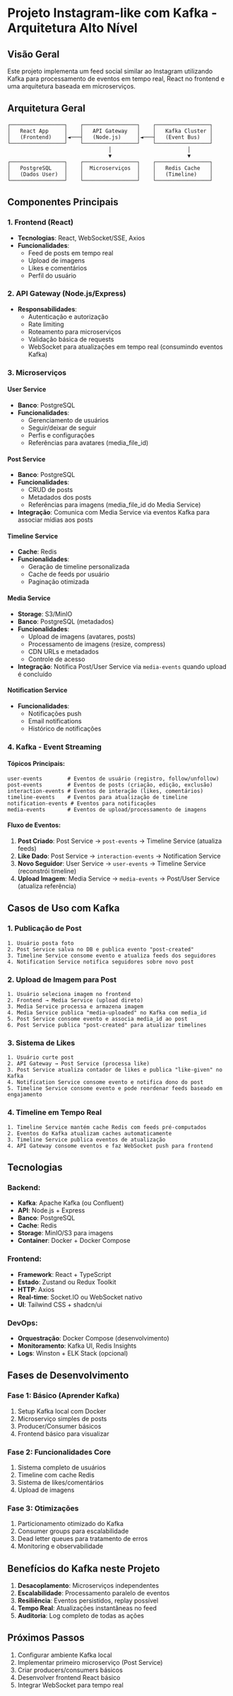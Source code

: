 # Projeto Instagram-like com Kafka - Arquitetura Alto Nível

## Visão Geral
Este projeto implementa um feed social similar ao Instagram utilizando Kafka para processamento de eventos em tempo real, React no frontend e uma arquitetura baseada em microserviços.

## Arquitetura Geral

```
┌─────────────────┐    ┌─────────────────┐    ┌─────────────────┐
│   React App     │    │   API Gateway   │    │   Kafka Cluster │
│   (Frontend)    │◄───┤   (Node.js)     │◄───┤   (Event Bus)   │
└─────────────────┘    └─────────────────┘    └─────────────────┘
                                │                        │
                                ▼                        ▼
┌─────────────────┐    ┌─────────────────┐    ┌─────────────────┐
│   PostgreSQL    │    │  Microserviços  │    │   Redis Cache   │
│   (Dados User)  │    │                 │    │   (Timeline)    │
└─────────────────┘    └─────────────────┘    └─────────────────┘
```

## Componentes Principais

### 1. Frontend (React)
- **Tecnologias**: React, WebSocket/SSE, Axios
- **Funcionalidades**:
  - Feed de posts em tempo real
  - Upload de imagens
  - Likes e comentários
  - Perfil do usuário

### 2. API Gateway (Node.js/Express)
- **Responsabilidades**:
  - Autenticação e autorização
  - Rate limiting
  - Roteamento para microserviços
  - Validação básica de requests
  - WebSocket para atualizações em tempo real (consumindo eventos Kafka)

### 3. Microserviços

#### User Service
- **Banco**: PostgreSQL
- **Funcionalidades**:
  - Gerenciamento de usuários
  - Seguir/deixar de seguir
  - Perfis e configurações
  - Referências para avatares (media_file_id)

#### Post Service
- **Banco**: PostgreSQL
- **Funcionalidades**:
  - CRUD de posts
  - Metadados dos posts
  - Referências para imagens (media_file_id do Media Service)
- **Integração**: Comunica com Media Service via eventos Kafka para associar mídias aos posts

#### Timeline Service
- **Cache**: Redis
- **Funcionalidades**:
  - Geração de timeline personalizada
  - Cache de feeds por usuário
  - Paginação otimizada

#### Media Service
- **Storage**: S3/MinIO
- **Banco**: PostgreSQL (metadados)
- **Funcionalidades**:
  - Upload de imagens (avatares, posts)
  - Processamento de imagens (resize, compress)
  - CDN URLs e metadados
  - Controle de acesso
- **Integração**: Notifica Post/User Service via `media-events` quando upload é concluído

#### Notification Service
- **Funcionalidades**:
  - Notificações push
  - Email notifications
  - Histórico de notificações

### 4. Kafka - Event Streaming

#### Tópicos Principais:
```
user-events        # Eventos de usuário (registro, follow/unfollow)
post-events        # Eventos de posts (criação, edição, exclusão)
interaction-events # Eventos de interação (likes, comentários)
timeline-events    # Eventos para atualização de timeline
notification-events # Eventos para notificações
media-events       # Eventos de upload/processamento de imagens
```

#### Fluxo de Eventos:
1. **Post Criado**: Post Service → `post-events` → Timeline Service (atualiza feeds)
2. **Like Dado**: Post Service → `interaction-events` → Notification Service
3. **Novo Seguidor**: User Service → `user-events` → Timeline Service (reconstrói timeline)
4. **Upload Imagem**: Media Service → `media-events` → Post/User Service (atualiza referência)

## Casos de Uso com Kafka

### 1. Publicação de Post
```
1. Usuário posta foto
2. Post Service salva no DB e publica evento "post-created"
3. Timeline Service consome evento e atualiza feeds dos seguidores
4. Notification Service notifica seguidores sobre novo post
```

### 2. Upload de Imagem para Post
```
1. Usuário seleciona imagem no frontend
2. Frontend → Media Service (upload direto)
3. Media Service processa e armazena imagem
4. Media Service publica "media-uploaded" no Kafka com media_id
5. Post Service consome evento e associa media_id ao post
6. Post Service publica "post-created" para atualizar timelines
```

### 3. Sistema de Likes
```
1. Usuário curte post
2. API Gateway → Post Service (processa like)
3. Post Service atualiza contador de likes e publica "like-given" no Kafka
4. Notification Service consome evento e notifica dono do post
5. Timeline Service consome evento e pode reordenar feeds baseado em engajamento
```

### 4. Timeline em Tempo Real
```
1. Timeline Service mantém cache Redis com feeds pré-computados
2. Eventos do Kafka atualizam caches automaticamente
3. Timeline Service publica eventos de atualização
4. API Gateway consome eventos e faz WebSocket push para frontend
```

## Tecnologias

### Backend:
- **Kafka**: Apache Kafka (ou Confluent)
- **API**: Node.js + Express
- **Banco**: PostgreSQL
- **Cache**: Redis
- **Storage**: MinIO/S3 para imagens
- **Container**: Docker + Docker Compose

### Frontend:
- **Framework**: React + TypeScript
- **Estado**: Zustand ou Redux Toolkit
- **HTTP**: Axios
- **Real-time**: Socket.IO ou WebSocket nativo
- **UI**: Tailwind CSS + shadcn/ui

### DevOps:
- **Orquestração**: Docker Compose (desenvolvimento)
- **Monitoramento**: Kafka UI, Redis Insights
- **Logs**: Winston + ELK Stack (opcional)

## Fases de Desenvolvimento

### Fase 1: Básico (Aprender Kafka)
1. Setup Kafka local com Docker
2. Microserviço simples de posts
3. Producer/Consumer básicos
4. Frontend básico para visualizar

### Fase 2: Funcionalidades Core
1. Sistema completo de usuários
2. Timeline com cache Redis
3. Sistema de likes/comentários
4. Upload de imagens

### Fase 3: Otimizações
1. Particionamento otimizado do Kafka
2. Consumer groups para escalabilidade
3. Dead letter queues para tratamento de erros
4. Monitoring e observabilidade

## Benefícios do Kafka neste Projeto

1. **Desacoplamento**: Microserviços independentes
2. **Escalabilidade**: Processamento paralelo de eventos
3. **Resiliência**: Eventos persistidos, replay possível
4. **Tempo Real**: Atualizações instantâneas no feed
5. **Auditoria**: Log completo de todas as ações

## Próximos Passos

1. Configurar ambiente Kafka local
2. Implementar primeiro microserviço (Post Service)
3. Criar producers/consumers básicos
4. Desenvolver frontend React básico
5. Integrar WebSocket para tempo real